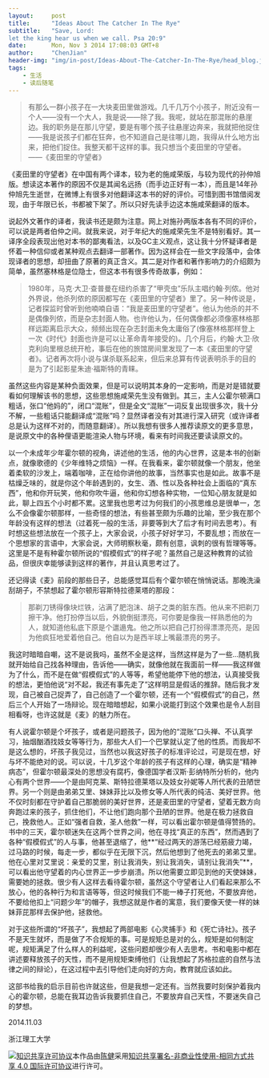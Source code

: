```yaml
---
layout:     post
title:      "Ideas About The Catcher In The Rye"
subtitle:   "Save, Lord:
let the king hear us when we call. Psa 20:9"
date:       Mon, Nov 3 2014 17:08:03 GMT+8
author:     "ChenJian"
header-img: "img/in-post/Ideas-About-The-Catcher-In-The-Rye/head_blog.jpg"
tags:
    - 生活
    - 读后随笔
---
```


> 有那么一群小孩子在一大块麦田里做游戏。几千几万个小孩子，附近没有一个人——没有一个大人，我是说——除了我。我呢，就站在那混账的悬崖边。我的职务是在那儿守望，要是有哪个孩子往悬崖边奔来，我就把他捉住——我是说孩子们都在狂奔，也不知道自己是往哪儿跑，我得从什么地方出来，把他们捉住。我整天都干这样的事。我只想当个麦田里的守望者。
> ——《麦田里的守望者》

《麦田里的守望者》在中国有两个译本，较为老的施咸荣版，与较为现代的孙仲旭版。想读这本著作的原因不仅是其闻名远扬（而手边正好有一本），而且是14年孙仲旭先生逝世，在微博上有很多对他翻译这本书的好的评价。可惜到图书馆借阅发现，由于年限已长，书都被下架了。所以只好先读手边这本施咸荣翻译的版本。

说起外文著作的译者，我读书还是颇为注意。网上对施孙两版本各有不同的评价，可以说是两者伯仲之间。就我来说，对于年纪大的施咸荣先生不是特别看好。其一译序全段表现出他对本书的鄙夷看法，以及GC主义观点，这让我十分怀疑译者是怀着一种信仰或者某种观点去翻译一部著作。因为这样会在一些文字段落中，会体现译者的思想，却扭曲了原著的真正含义。其二是对作者和著作影响力的介绍颇为简单，虽然塞林格是位隐士，但这本书有很多传奇故事，例如：

> 1980年，马克·大卫·查普曼在纽约杀害了“甲壳虫”乐队主唱约翰·列侬。他对外界说，他杀列侬的原因都写在《麦田里的守望者》里了。另一种传说是，记者探监时曾听到他喃喃自语：“我是麦田里的守望者”。他认为他杀的并不是偶像列侬，而是杂志封面人物。也许他认为，任何偶像都必须像塞林格那样远距离启示大众，频频出现在杂志封面未免太庸俗了(像塞林格那样登上一次《时代》封面也许是可以让革命青年接受的)。几个月后，约翰·大卫·欣克利向里根总统开枪，事后在他的旅馆房间里发现了一本《麦田里的守望者》。记者再次将小说与谋杀联系起来，但后来总算有传说表明杀手的目的是为了引起影星朱迪·福斯特的青睐。

虽然这些内容是某种负面效果，但是可以说明其本身的一定影响，而是对是错就要看如何理解该书的思想，这些思想施咸荣先生没有做到。其三，主人公霍尔顿满口粗话，张口“他妈的”，闭口“混账”，但是全文“混账”一词反复出现很多次，我十分不解，一些粗话只能翻译成“混账”吗？显然译者没有对其进行深入研究（或许译者总是认为这样不对的，而随意翻译）。所以我想有很多人推荐读原文的更多意思，是说原文中的各种俚语更能渲染人物与环境，看来有时间我还要读读原文的。

以一个未成年少年霍尔顿的视角，讲述他的生活，他的内心世界，这是本书的创新点，就像歌德的《少年维特之烦恼》一样。在我看来，霍尔顿就像一个朋友，他坐着柔软的沙发上，端着咖啡，正在给你讲他的故事，当然事实也是如此。故事不是枯燥乏味的，就是你这个年龄遇到的，女生、酒、性以及各种社会上面临的“真东西”，他和你开玩笑，他和你吹牛逼，他和你幻想各种实物，一位知心朋友就是如此，聊上四五个小时都不累。这里我也思考过为何我们的小孩思维总是很单一，怎么不会像霍尔顿那样，一些奇怪的想法，有些甚至颇为乐趣的比喻，至少我在那个年龄没有这样的想法（过着死一般的生活，非要等到大了后才有时间去思考）。有时想这些想法放在一个孩子上，大家会说，小孩子好好学习，不要乱想；而放在一个思想家的言语中，大家会说，大师明察秋毫，颇有创意，讽刺的很有哲理等等。这里是不是有种霍尔顿所说的“假模假式”的样子呢？虽然自己是这种教育的试验品，但很庆幸能够读到这样的著作，并且认真思考过了。

还记得读《麦》前段的那些日子，总能感觉耳后有个霍尔顿在悄悄说话。那晚洗澡刮胡子，不禁想起了霍尔顿形容斯特拉德莱塔的那段：

> 那剃刀锈得像块烂铁，沾满了肥泡沫、胡子之类的脏东西。他从来不把剃刀擦干净。他打扮停当以后，外貌倒挺漂亮，可你要是像我一样熟悉他的为人，就知道他私底下原是个邋遢鬼。他之所以把自己打扮得漂漂亮亮，是因为他疯狂地爱着他自己。他自以为是西半球上嘴最漂亮的男子。

我这时暗暗自嘲，这不是说我吗，虽然不全是这样，当然这样是为了一些...随机我就开始给自己找各种理由，告诉他——确实，就像他就在我面前一样——我这样做为了什么，而不是在做“假模假式”的人等等，希望他能停下他的想法，认真接受我的想法，更怕他说“对不起，我还有事先走了”这样明显是假话的推辞。随后我才发现，自己被自己捉弄了，自己创造了一个霍尔顿，还有一个“假模假式”的自己，然后三个人开始了一场辩论。现在暗暗想起，如果小说能打到这个效果也是令人刮目相看呀，也许这就是《麦》的魅力所在。

有人说霍尔顿是个坏孩子，或者是问题孩子，因为他的“混账”口头禅、不认真学习，抽烟酗酒找妓女等等行为，那些大人们一个巴掌就认定了他的性质。而我却不是这么想的，坏孩子我见过，当然也以我这好孩子的标准评论过，可是现在想，好与坏不能绝对的说。可以说，十几岁这个年龄的孩子有这样的心理，确实是“精神病态”，但霍尔顿最深处的思想没有腐朽，像德国学者汉斯·彭纳特所分析的，他内心有两个世界——个是由阿克莱、斯特拉德莱塔以及妓女孙妮等人所代表的丑陋世界。另一个则是由弟弟艾里、妹妹菲比以及修女等人所代表的纯洁、美好世界。他不仅时刻都在守护着自己那脆弱的美好世界，还是麦田里的守望者，望着无数方向奔跑过来的孩子，抓住他们，不让他们跑向那个丑陋的世界。他是在极力拯救自己，挽救他人。正如“强者自救，圣人他救”一样，可以看出霍尔顿是值得赞扬的。书中的三天，霍尔顿迷失在这两个世界之间，他在寻找“真正的东西”，然而遇到了各种“假模假式”的人与事，他甚至退缩了，他**“经过两天的游荡已经筋疲力竭，过马路的时候，每走一步，都似乎在无限下沉，然后他想到了他死去的弟弟艾里。他在心里对艾里说：亲爱的艾里，别让我消失，别让我消失，请别让我消失”**，可以看出他守望着的内心世界正一步步崩溃。所以他需要立即见到他的天使妹妹，需要她的拯救。很少有人这样去看待霍尔顿，虽然这个守望者让人们看起来那么不放心，他的各种行为和言语等等，但这时候我们不能一棒子打死他，不要放弃他，不要给他扣上“问题少年”的帽子，我想这就是作者的寓意，我们要像天使一样的妹妹菲芘那样去保护他，拯救他。

对于这些所谓的“坏孩子”，我想起了两部电影《心灵捕手》和《死亡诗社》。孩子不是天生就坏，而是做了不合规矩的事。可是规矩总是对的么，规矩是如何制定呢，规矩满足了什么样人的利益呢，这些问题却很少有人去思考。书和电影中都在讲述要释放孩子的天性，而不是用规矩束缚他们（让我想起了苏格拉底的自然与法律之间的辩论），在这过程中去引导他们走向好的方向，教育就应该如此。

这部书给我的启示目前也许就这些，但是我想一定还有。当然我要时刻保护着我内心的霍尔顿，总能在我耳边告诉我要抓住自己，不要放弃自己天性，不要迷失自己的梦想。

2014.11.03

浙江理工大学

<a rel="license" href="http://creativecommons.org/licenses/by-nc-sa/4.0/"><img alt="知识共享许可协议" style="border-width:0" src="https://i.creativecommons.org/l/by-nc-sa/4.0/88x31.png" /></a>本作品由<a xmlns:cc="http://creativecommons.org/ns#" href="https://o-my-chenjian.com/2014/11/03/Ideas-About-The-Catcher-in-the-Rye/" property="cc:attributionName" rel="cc:attributionURL">陈健</a>采用<a rel="license" href="http://creativecommons.org/licenses/by-nc-sa/4.0/">知识共享署名-非商业性使用-相同方式共享 4.0 国际许可协议</a>进行许可。
